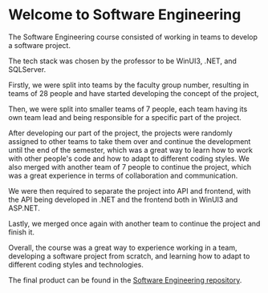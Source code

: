# Welcome to Software Engineering

The Software Engineering course consisted of working in teams to develop a software project.

The tech stack was chosen by the professor to be WinUI3, .NET, and SQLServer.

Firstly, we were split into teams by the faculty group number, resulting in teams of 28 people and have started developing the concept of the project, 

Then, we were split into smaller teams of 7 people, each team having its own team lead and being responsible for a specific part of the project.

After developing our part of the project, the projects were randomly assigned to other teams to take them over and continue the development until the end of the semester, which was a great way to learn how to work with other people's code and how to adapt to different coding styles. We also merged with another team of 7 people to continue the project, which was a great experience in terms of collaboration and communication.

We were then required to separate the project into API and frontend, with the API being developed in .NET and the frontend both in WinUI3 and ASP.NET.

Lastly, we merged once again with another team to continue the project and finish it.

Overall, the course was a great way to experience working in a team, developing a software project from scratch, and learning how to adapt to different coding styles and technologies.

The final product can be found in the [Software Engineering repository](https://github.com/tiutcristian/Duo).
